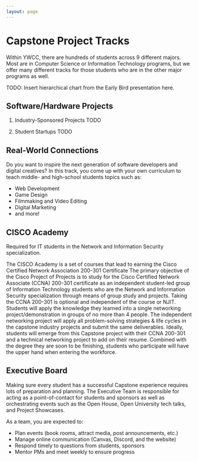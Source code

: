 ```yaml
---
layout: page
---
```


# Capstone Project Tracks
Within YWCC, there are hundreds of students across 9 different majors. Most are in Computer Science or Information Technology programs, but we offer many different tracks for those students who are in the other major programs as well.

TODO: Insert hierarchical chart from the Early Bird presentation here.

## Software/Hardware Projects
1. Industry-Sponsored Projects
    TODO

2. Student Startups
    TODO

## Real-World Connections
Do you want to inspire the next generation of software developers and digital creatives? In this track, you come up with your own curriculum to teach middle- and high-school students topics such as:
* Web Development
* Game Design
* Filmmaking and Video Editing
* Digital Marketing
* and more!


## CISCO Academy
Required for IT students in the Network and Information Security specialization. 

The CISCO Academy is a set of courses that lead to earning the Cisco Certified Network Association 200-301 Certificate
The primary objective of the Cisco Project of Projects is to study for the Cisco Certified
Network Associate (CCNA) 200-301 certificate as an independent student-led group of
Information Technology students who are the Network and Information Security
specialization through means of group study and projects. Taking the CCNA 200-301 is
optional and independent of the course or NJIT. Students will apply the knowledge they
learned into a single networking project/demonstration in groups of no more than 4
people. The independent networking project will apply all problem-solving strategies &
life cycles in the capstone industry projects and submit the same deliverables. Ideally,
students will emerge from this Capstone project with their CCNA 200-301 and a
technical networking project to add on their resume. Combined with the degree they are
soon to be finishing, students who participate will have the upper hand when entering
the workforce.


## Executive Board
Making sure every student has a successful Capstone experience requires lots of preparation and planning. The Executive Team is responsible for acting as a point-of-contact for students and sponsors as well as orchestrating events such as the Open House, Open University tech talks, and Project Showcases.

As a team, you are expected to:
* Plan events (book rooms, attract media, post announcements, etc.)
* Manage online communication (Canvas, Discord, and the website)
* Respond timely to questions from students, sponsors
* Mentor PMs and meet weekly to ensure progress
